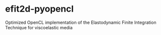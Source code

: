 efit2d-pyopencl
===============

Optimized OpenCL implementation of the Elastodynamic Finite Integration Technique for viscoelastic media
